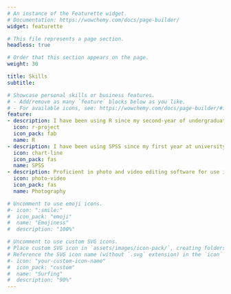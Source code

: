 ```yaml
---
# An instance of the Featurette widget.
# Documentation: https://wowchemy.com/docs/page-builder/
widget: featurette

# This file represents a page section.
headless: true

# Order that this section appears on the page.
weight: 30

title: Skills
subtitle:

# Showcase personal skills or business features.
# - Add/remove as many `feature` blocks below as you like.
# - For available icons, see: https://wowchemy.com/docs/page-builder/#icons
feature:
- description: I have been using R since my second-year of undergraduate studies. R is my go-to for all of my data analysis and visualisation. I am fluent in *tidyverse* and experienced in R-based open-science practices.
  icon: r-project
  icon_pack: fab
  name: R
- description: I have been using SPSS since my first year at university. Although an avid R user, I am well versed in statistical analysis and data visualisation using SPSS.
  icon: chart-line
  icon_pack: fas
  name: SPSS
- description: Proficient in photo and video editing software for use in basic graphic design or multi-media projects.
  icon: photo-video
  icon_pack: fas
  name: Photography

# Uncomment to use emoji icons.
#- icon: ":smile:"
#  icon_pack: "emoji"
#  name: "Emojiness"
#  description: "100%"  

# Uncomment to use custom SVG icons.
# Place custom SVG icon in `assets/images/icon-pack/`, creating folders if necessary.
# Reference the SVG icon name (without `.svg` extension) in the `icon` field.
#- icon: "your-custom-icon-name"
#  icon_pack: "custom"
#  name: "Surfing"
#  description: "90%"
---
```


